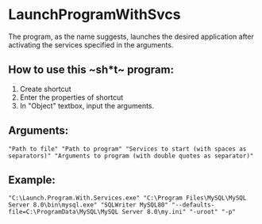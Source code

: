 # LaunchProgramWithSvcs

The program, as the name suggests, launches the desired application after activating the services specified in the arguments.

## How to use this ~sh*t~ program:
1. Create shortcut
2. Enter the properties of shortcut
3. In "Object" textbox, input the arguments.

## Arguments:
```
"Path to file" "Path to program" "Services to start (with spaces as separators)" "Arguments to program (with double quotes as separator)"
```

## Example:
```
"C:\Launch.Program.With.Services.exe" "C:\Program Files\MySQL\MySQL Server 8.0\bin\mysql.exe" "SQLWriter MySQL80" "--defaults-file=C:\ProgramData\MySQL\MySQL Server 8.0\my.ini" "-uroot" "-p"
```
